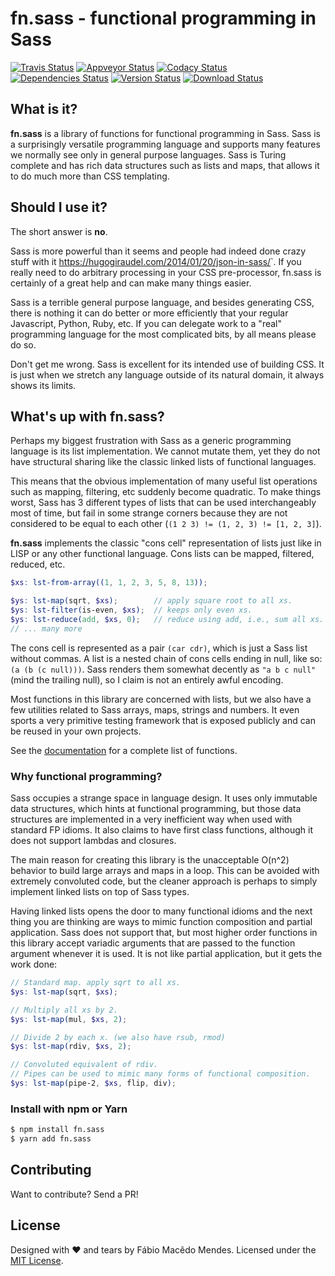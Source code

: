 # fn.sass - functional programming in Sass

[![Travis Status](https://travis-ci.org/fabiommendes/fn.sass.svg?branch=master)](https://travis-ci.org/fabiommendes/fn.sass?branch=master)
[![Appveyor Status](https://ci.appveyor.com/api/projects/status/cdy3hsbe72pmte2l?svg=true)](https://ci.appveyor.com/project/fabiommendes/fn-sass)
[![Codacy Status](https://api.codacy.com/project/badge/Grade/76887e4518e044b58dc1e1bc892111e3)](https://www.codacy.com/app/fabiommendes/fn.sass?utm_source=github.com&amp;utm_medium=referral&amp;utm_content=fabiommendes/fn.sass&amp;utm_campaign=Badge_Grade)
[![Dependencies Status](https://david-dm.org/fabiommendes/fn.sass.svg)](https://david-dm.org/fabiommendes/fn.sass)
[![Version Status](https://badge.fury.io/js/fn.sass.svg)](https://www.npmjs.com/package/fn.sass)
[![Download Status](https://img.shields.io/npm/dt/fn.sass.svg)](https://www.npmjs.com/package/fn.sass)


## What is it?

**fn.sass** is a library of functions for functional programming in Sass. Sass
is a surprisingly versatile programming language and supports many features
we normally see only in general purpose languages. Sass is Turing complete and has
rich data structures such as lists and maps, that allows it to do much more than
CSS templating.


## Should I use it?

The short answer is **no**.

Sass is more powerful than it seems and people had indeed done crazy stuff with
it <https://hugogiraudel.com/2014/01/20/json-in-sass/>`. If you really
need to do arbitrary processing in your CSS pre-processor, fn.sass is certainly
of a great help and can make many things easier.

Sass is a terrible general purpose language, and besides generating CSS, there is
nothing it can do better or more efficiently that your regular Javascript,
Python, Ruby, etc. If you can delegate work to a "real" programming language
for the most complicated bits, by all means please do so.

Don't get me wrong. Sass is excellent for its intended use of building CSS.
It is just when we stretch any language outside of its natural domain, it 
always shows its limits.


## What's up with fn.sass?

Perhaps my biggest frustration with Sass as a generic programming language is its list
implementation. We cannot mutate them, yet they do not have structural sharing
like the classic linked lists of functional languages.

This means that the obvious implementation of many useful list operations such as
mapping, filtering, etc suddenly become quadratic. To make things worst, Sass
has 3 different types of lists that can be used interchangeably most of time, but
fail in some strange corners because they are not considered to be equal to
each other (`(1 2 3) != (1, 2, 3) != [1, 2, 3]`).

**fn.sass** implements the classic "cons cell" representation of lists just like 
in LISP or any other functional language. Cons lists can be mapped, filtered, 
reduced, etc.

```scss
$xs: lst-from-array((1, 1, 2, 3, 5, 8, 13));

$ys: lst-map(sqrt, $xs);        // apply square root to all xs.
$ys: lst-filter(is-even, $xs);  // keeps only even xs.
$ys: lst-reduce(add, $xs, 0);   // reduce using add, i.e., sum all xs.
// ... many more
```

The cons cell is represented as a pair `(car cdr)`, which is just a Sass list
without commas. A list is a nested chain of cons cells ending in null, like so:
`(a (b (c null)))`. Sass renders them somewhat decently as `"a b c null"` (mind
the trailing null), so I claim is not an entirely awful encoding.

Most functions in this library are concerned with lists, but we also have a few
utilities related to Sass arrays, maps, strings and numbers. It even sports a 
very primitive testing framework that is exposed publicly and can be reused in 
your own projects.

See the [documentation](https://fabiommendes.github.io/fn.sass/) for a complete
list of functions.


### Why functional programming?

Sass occupies a strange space in language design. It uses only immutable data
structures, which hints at functional programming, but those data structures
are implemented in a very inefficient way when used with standard FP idioms.
It also claims to have first class functions, although it does not support
lambdas and closures.

The main reason for creating this library is the unacceptable O(n^2) behavior to
build large arrays and maps in a loop. This can be avoided with extremely convoluted
code, but the cleaner approach is perhaps to simply implement linked lists on top of
Sass types.

Having linked lists opens the door to many functional idioms and the next thing
you are thinking are ways to mimic function composition and partial application. Sass does not
support that, but most higher order functions in this library accept variadic
arguments that are passed to the function argument whenever it is used. It is
not like partial application, but it gets the work done:

```scss
// Standard map. apply sqrt to all xs.
$ys: lst-map(sqrt, $xs);

// Multiply all xs by 2.
$ys: lst-map(mul, $xs, 2);

// Divide 2 by each x. (we also have rsub, rmod)
$ys: lst-map(rdiv, $xs, 2);

// Convoluted equivalent of rdiv.
// Pipes can be used to mimic many forms of functional composition.
$ys: lst-map(pipe-2, $xs, flip, div);
```


### Install with npm or Yarn

```sh
$ npm install fn.sass
$ yarn add fn.sass
```

## Contributing

Want to contribute? Send a PR!


## License

Designed with ♥ and tears by Fábio Macêdo Mendes. Licensed under the [MIT License](LICENSE).
